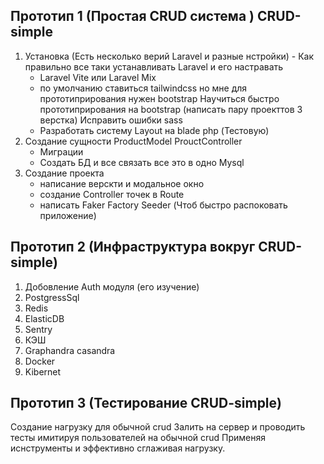 ## Прототип 1 (Простая CRUD система ) CRUD-simple
1. Установка (Есть несколько верий Laravel и разные нстройки)
		- Как правильно все таки устанавливать Laravel и его настравать
	  - Laravel Vite или Laravel Mix
	 - по умолчанию ставиться tailwindcss но мне для прототиприрования нужен bootstrap Научиться быстро прототиприрования на bootstrap (написать пару проекттов 3 верстка) Исправить ошибки sass 
	 -  Разработать систему Layout на blade php (Тестовую)
2. Создание сущности ProductModel ProuctController 
	 - Миграции
	 - Создать БД и все связать все это в одно Mysql
3. Создание проекта 
	 - написание верскти и модальное окно 
	 - создание Controller точек в Route
	 - написать Faker Factory Seeder (Чтоб быстро распоковать приложение)

## Прототип 2 (Инфраструктура вокруг CRUD-simple)
1.  Добовление Auth модуля (его изучение)
2. PostgressSql
3. Redis
4. ElasticDB
5. Sentry
6. КЭШ
7. Graphandra casandra
8. Docker
9. Kibernet

## Прототип 3 (Тестирование CRUD-simple)

Создание нагрузку для обычной crud
Залить на сервер и проводить тесты имитируя пользователей на обычной crud
Применяя иснструменты и эффективно сглаживая нагрузку.